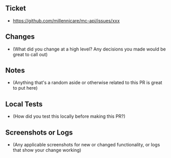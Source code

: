 ## Ticket

- https://github.com/millennicare/mc-api/issues/xxx

## Changes

- (What did you change at a high level? Any decisions you made would be great to call out)

## Notes

- (Anything that's a random aside or otherwise related to this PR is great to put here)

## Local Tests

- (How did you test this locally before making this PR?)

## Screenshots or Logs

- (Any applicable screenshots for new or changed functionality, or logs that show your change working)
